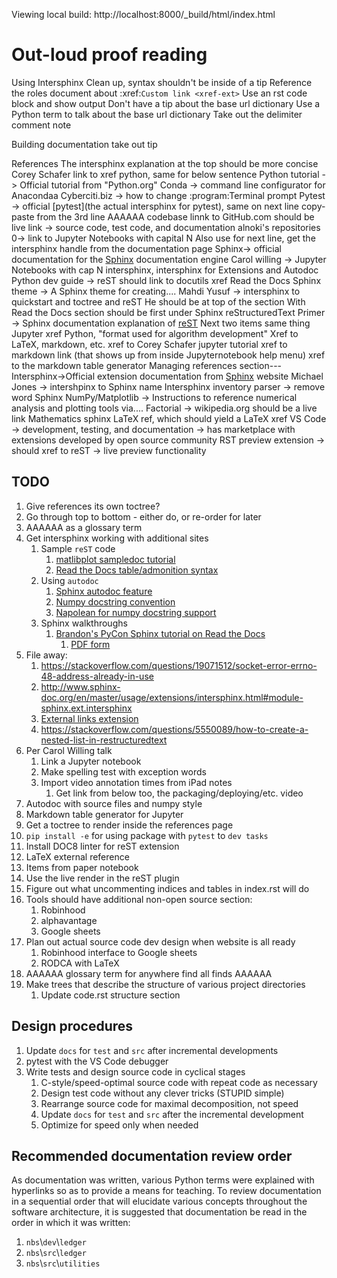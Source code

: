 Viewing local build: http://localhost:8000/_build/html/index.html

# Out-loud proof reading

Using Intersphinx
Clean up, syntax shouldn't be inside of a tip
Reference the roles document about :xref:`Custom link <xref-ext>`
Use an rst code block and show output
Don't have a tip about the base url dictionary
Use a Python term to talk about the base url dictionary
Take out the delimiter comment note

Building documentation take out tip

References
The intersphinx explanation at the top should be more concise
Corey Schafer link to xref python, same for below sentence
Python tutorial -> Official tutorial from "Python.org"
Conda -> command line configurator for Anacondaa
Cyberciti.biz -> how to change :program:Terminal prompt
Pytest -> official [pytest](the actual intersphinx for pytest), same on next line
	copy-paste from the 3rd line
AAAAAA codebase linnk to GitHub.com should be live link -> source code, test code, and documentation
alnoki's repositories 0-> link to Jupyter Notebooks with capital N
	Also use for next line, get the intersphinx handle from the documentation page
Sphinx-> official documentation for the [Sphinx](instersphinx) documentation engine
Carol willing -> Jupyter Notebooks with cap N intersphinx, intersphinx for Extensions and Autodoc
Python dev guide -> reST should link to docutils xref
Read the Docs Sphinx theme -> A Sphinx theme for creating....
Mahdi Yusuf -> intersphinx to quickstart and toctree and reST
	He should be at top of the section
	With Read the Docs section should be first under Sphinx
reStructuredText Primer -> Sphinx documentation explanation of [reST](intersphinx)
Next two items same thing
Jupyter xref Python, "format used for algorithm development"
	Xref to LaTeX, markdown, etc.
xref to Corey Schafer jupyter tutorial
xref to markdown link (that shows up from inside Jupyternotebook help menu)
xref to the markdown table generator
Managing references section---
Intersphinx->Official extension documentation from [Sphinx](intersphinx) website
Michael Jones -> intershpinx to Sphinx name
Intersphinx inventory parser -> remove word Sphinx
NumPy/Matplotlib -> Instructions to reference numerical analysis and plotting tools via....
Factorial -> wikipedia.org should be a live link
Mathematics sphinx LaTeX ref, which should yield a LaTeX xref
VS Code -> development, testing, and documentation -> has marketplace with extensions
	developed by open source community
RST preview extension -> should xref to reST -> live preview functionality

## TODO
1. Give references its own toctree?
1. Go through top to bottom - either do, or re-order for later
1. AAAAAA as a glossary term
1. Get intersphinx working with additional sites
    1. Sample `reST` code
        1. [matlibplot sampledoc tutorial](https://matplotlib.org/sampledoc/)
        1. [Read the Docs table/admonition syntax](https://learning-readthedocs.readthedocs.io/en/latest/Options/table.html)
    1. Using `autodoc`
        1. [Sphinx autodoc feature](http://www.sphinx-doc.org/en/master/usage/extensions/autodoc.html)
        1. [Numpy docstring convention](https://numpydoc.readthedocs.io/en/latest/format.html#docstring-standard)
        1. [Napolean for numpy docstring support](http://www.sphinx-doc.org/en/master/usage/extensions/napoleon.html#module-sphinx.ext.napoleon)
    1. Sphinx walkthroughs
        1. [Brandon's PyCon Sphinx tutorial on Read the Docs](https://brandons-sphinx-tutorial.readthedocs.io/en/latest/index.html)
            1. [PDF form](https://media.readthedocs.org/pdf/brandons-sphinx-tutorial/latest/brandons-sphinx-tutorial.pdf)
1. File away:
    1. https://stackoverflow.com/questions/19071512/socket-error-errno-48-address-already-in-use
    1. http://www.sphinx-doc.org/en/master/usage/extensions/intersphinx.html#module-sphinx.ext.intersphinx
    1. [External links extension](https://sublime-and-sphinx-guide.readthedocs.io/en/latest/references.html#use-the-external-links-extension)
    1. https://stackoverflow.com/questions/5550089/how-to-create-a-nested-list-in-restructuredtext
1. Per Carol Willing talk
    1. Link a Jupyter notebook
    1. Make spelling test with exception words
    1. Import video annotation times from iPad notes
        1. Get link from below too, the packaging/deploying/etc. video
1. Autodoc with source files and numpy style
1. Markdown table generator for Jupyter
1. Get a toctree to render inside the references page
1. `pip install -e` for using package with `pytest` to `dev tasks`
1. Install DOC8 linter for reST extension
1. LaTeX external reference
1. Items from paper notebook
1. Use the live render in the reST plugin
1. Figure out what uncommenting indices and tables in index.rst will do
1. Tools should have additional non-open source section:
    1. Robinhood
    1. alphavantage
    1. Google sheets
1. Plan out actual source code dev design when website is all ready
    1. Robinhood interface to Google sheets
    1. RODCA with LaTeX
1. AAAAAA glossary term for anywhere find all finds AAAAAA
1. Make trees that describe the structure of various project directories
    1. Update code.rst structure section

## Design procedures
1. Update `docs` for `test` and `src` after incremental developments
1. pytest with the VS Code debugger
1. Write tests and design source code in cyclical stages
    1. C-style/speed-optimal source code with repeat code as necessary
    1. Design test code without any clever tricks (STUPID simple)
    1. Rearrange source code for maximal decomposition, not speed
    1. Update `docs` for `test` and `src` after the incremental
    development
    1. Optimize for speed only when needed

## Recommended documentation review order
As documentation was written, various Python terms were explained with
hyperlinks so as to provide a means for teaching. To review
documentation in a sequential order that will elucidate various
concepts throughout the software architecture, it is suggested that
documentation be read in the order in which it was written:
1. `nbs`\\`dev`\\`ledger`
1. `nbs`\\`src`\\`ledger`
1. `nbs`\\`src`\\`utilities`
